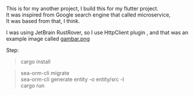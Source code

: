 This is for my another project, I build this for my flutter project.\
It was inspired from Google search engine that called microservice,\
It was based from that, I think.

I was using JetBrain RustRover, so I use HttpClient plugin \, 
and that was an example image called <ins>gambar.png</ins>

Step:
> cargo install

> sea-orm-cli migrate \
> sea-orm-cli generate entity -o entity/src -l \
> cargo run
